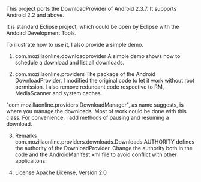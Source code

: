 This project ports the DownloadProvider of Android 2.3.7. It supports Android 2.2 and above. 

It is standard Eclipse project, which could be open by Eclipse with the Andoird Development Tools.

To illustrate how to use it, I also provide a simple demo.

1. com.mozillaonline.downloadprovider
A simple demo shows how to schedule a download and list all downloads.

2. com.mozillaonline.providers
The package of the Android DownloadProvider. I modified the original code to let it work without root permission. 
I also remove redundant code respective to RM, MediaScanner and system caches.

"com.mozillaonline.providers.DownloadManager", as name suggests, is where you manage the downloads. 
Most of work could be done with this class. For convenience, I add methods of pausing and resuming a download.

3. Remarks
com.mozillaonline.providers.downloads.Downloads.AUTHORITY defines the authority of the DownloadProvider. 
Change the authority both in the code and the AndroidManifest.xml file to avoid conflict with other applicaitons.

4. License
Apache License, Version 2.0 
